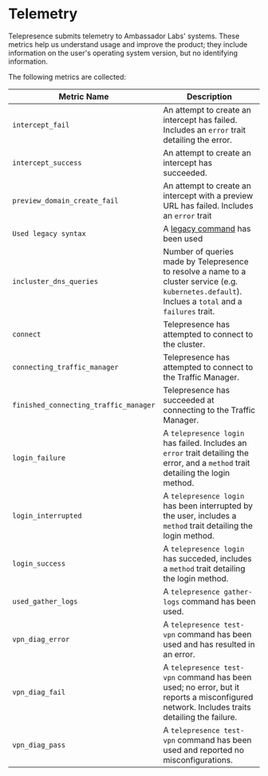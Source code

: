 # Telemetry

Telepresence submits telemetry to Ambassador Labs' systems.
These metrics help us understand usage and improve the product; they include information on the user's operating system version, but no identifying information.

The following metrics are collected:

|              Metric Name              | Description                                                                                                                                         |
| ------------------------------------- |-----------------------------------------------------------------------------------------------------------------------------------------------------|
| `intercept_fail`                      | An attempt to create an intercept has failed. Includes an `error` trait detailing the error.                                                        |
| `intercept_success`                   | An attempt to create an intercept has succeeded.                                                                                                    |
| `preview_domain_create_fail`          | An attempt to create an intercept with a preview URL has failed. Includes an `error` trait                                                          |
| `Used legacy syntax`                  | A [legacy command](https://www.telepresence.io/docs/latest/install/migrate-from-legacy/#using-legacy-telepresence-commands) has been used           |
| `incluster_dns_queries`               | Number of queries made by Telepresence to resolve a name to a cluster service (e.g. `kubernetes.default`). Inclues a `total` and a `failures` trait.|
| `connect`                             | Telepresence has attempted to connect to the cluster.                                                                                               |
| `connecting_traffic_manager`          | Telepresence has attempted to connect to the Traffic Manager.                                                                                       |
| `finished_connecting_traffic_manager` | Telepresence has succeeded at connecting to the Traffic Manager.                                                                                    |
| `login_failure`                       | A `telepresence login` has failed. Includes an `error` trait detailing the error, and a `method` trait detailing the login method.                  |
| `login_interrupted`                   | A `telepresence login` has been interrupted by the user, includes a `method` trait detailing the login method.                                      |
| `login_success`                       | A `telepresence login` has succeded, includes a `method` trait detailing the login method.                                                          |
| `used_gather_logs`                    | A `telepresence gather-logs` command has been used.                                                                                                 |
| `vpn_diag_error`                      | A `telepresence test-vpn` command has been used and has resulted in an error.                                                                       |
| `vpn_diag_fail`                       | A `telepresence test-vpn` command has been used; no error, but it reports a misconfigured network. Includes traits detailing the failure.           |
| `vpn_diag_pass`                       | A `telepresence test-vpn` command has been used and reported no misconfigurations.                                                                  |
